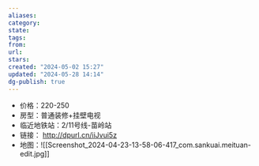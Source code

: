 ```yaml
---
aliases: 
category: 
state: 
tags: 
from: 
url: 
stars: 
created: "2024-05-02 15:27"
updated: "2024-05-28 14:14"
dg-publish: true
---
```

- 价格：220-250
- 房型：普通装修+挂壁电视
- 临近地铁站：2/11号线-苗岭站
- 链接： http://dpurl.cn/iiJvui5z
- 地图：![[Screenshot_2024-04-23-13-58-06-417_com.sankuai.meituan-edit.jpg]]